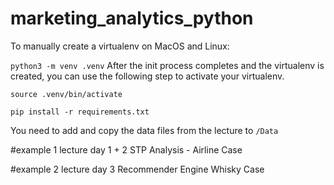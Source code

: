 # marketing_analytics_python

To manually create a virtualenv on MacOS and Linux:

`python3 -m venv .venv`
After the init process completes and the virtualenv is created, you can use the following step to activate your virtualenv.

`source .venv/bin/activate`

`pip install -r requirements.txt`

You need to add and copy the data files from the lecture to  `/Data`

#example 1 
lecture day 1 + 2 
STP Analysis - Airline Case

#example 2
lecture day 3
Recommender Engine Whisky Case